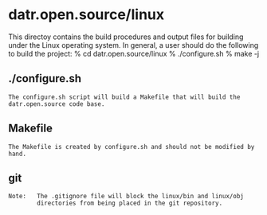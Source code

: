 # datr.open.source/linux

This directoy contains the build procedures and output files for 
building under the Linux operating system.  In general, a user should
do the following to build the project:
    % cd datr.open.source/linux
    % ./configure.sh
    % make -j


## ./configure.sh

    The configure.sh script will build a Makefile that will build the 
    datr.open.source code base.

## Makefile
    
    The Makefile is created by configure.sh and should not be modified by
    hand.

## git
    
    Note:   The .gitignore file will block the linux/bin and linux/obj 
            directories from being placed in the git repository.
